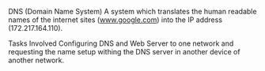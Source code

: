 DNS (Domain Name System) A system which translates the human readable names of the internet sites (www.google.com) into the IP address (172.217.164.110). 

Tasks Involved
Configuring DNS and Web Server to one network and requesting the name setup withing the DNS server in another device of another network.
